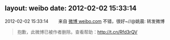 layout: weibo
date: 2012-02-02 15:33:14
---
<meta name="referrer" content="no-referrer" />

2012-02-02 15:33:14  &nbsp;&nbsp;&nbsp;&nbsp;&nbsp;&nbsp; 来自 <a href="http://weibo.com/" rel="nofollow">微博 weibo.com</a>
不错，很好~//@姚晨: 转发微博
>  抱歉，此微博已被作者删除。查看帮助：http://t.cn/Rfd3rQV
